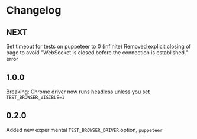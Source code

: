 # Changelog

## NEXT

Set timeout for tests on puppeteer to 0 (infinite)
Removed explicit closing of page to avoid "WebSocket is closed before the connection is established." error

## 1.0.0

Breaking: Chrome driver now runs headless unless you set `TEST_BROWSER_VISIBLE=1`

## 0.2.0

Added new experimental `TEST_BROWSER_DRIVER` option, `puppeteer`
